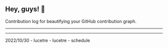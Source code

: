 ## Hey, guys! 👋

Contribution log for beautifying your GitHub contribution graph.

---



---

2022/10/30 - lucetre - lucetre - schedule